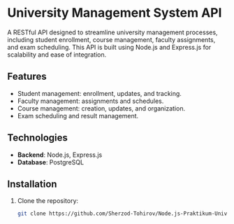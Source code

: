 # University Management System API

A RESTful API designed to streamline university management processes, including student enrollment, course management, faculty assignments, and exam scheduling. This API is built using Node.js and Express.js for scalability and ease of integration.

## Features
- Student management: enrollment, updates, and tracking.
- Faculty management: assignments and schedules.
- Course management: creation, updates, and organization.
- Exam scheduling and result management.

## Technologies
- **Backend**: Node.js, Express.js
- **Database**: PostgreSQL

## Installation
1. Clone the repository:
   ```bash
   git clone https://github.com/Sherzod-Tohirov/Node.js-Praktikum-University-Management-System-API.git
